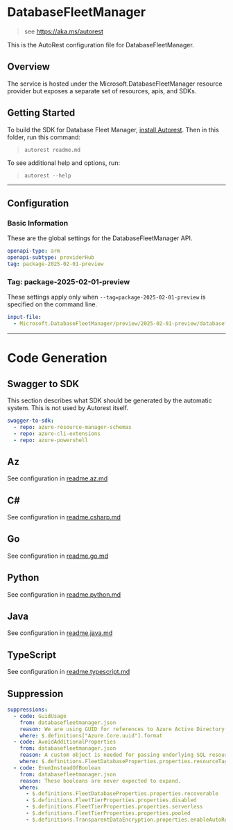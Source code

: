 # DatabaseFleetManager

> see https://aka.ms/autorest

This is the AutoRest configuration file for DatabaseFleetManager.

## Overview

The service is hosted under the Microsoft.DatabaseFleetManager resource provider but exposes a separate set of
resources, apis, and SDKs.

## Getting Started

To build the SDK for Database Fleet Manager, [install Autorest](https://aka.ms/autorest/install). Then
in this folder, run this command:

> `autorest readme.md`

To see additional help and options, run:

> `autorest --help`

---

## Configuration

### Basic Information

These are the global settings for the DatabaseFleetManager API.

```yaml
openapi-type: arm
openapi-subtype: providerHub
tag: package-2025-02-01-preview
```

### Tag: package-2025-02-01-preview

These settings apply only when `--tag=package-2025-02-01-preview` is specified on the command line.

```yaml $(tag) == 'package-2025-02-01-preview'
input-file:
  - Microsoft.DatabaseFleetManager/preview/2025-02-01-preview/databasefleetmanager.json
```

---

# Code Generation

## Swagger to SDK

This section describes what SDK should be generated by the automatic system.
This is not used by Autorest itself.

```yaml $(swagger-to-sdk)
swagger-to-sdk:
  - repo: azure-resource-manager-schemas
  - repo: azure-cli-extensions
  - repo: azure-powershell
```

## Az

See configuration in [readme.az.md](./readme.az.md)

## C#

See configuration in [readme.csharp.md](./readme.csharp.md)

## Go

See configuration in [readme.go.md](./readme.go.md)

## Python

See configuration in [readme.python.md](./readme.python.md)

## Java

See configuration in [readme.java.md](./readme.java.md)

## TypeScript

See configuration in [readme.typescript.md](./readme.typescript.md)

## Suppression

```yaml
suppressions:
  - code: GuidUsage
    from: databasefleetmanager.json
    reason: We are using GUID for references to Azure Active Directory IDs which are GUIDs.
    where: $.definitions["Azure.Core.uuid"].format
  - code: AvoidAdditionalProperties
    from: databasefleetmanager.json
    reason: A custom object is needed for passing underlying SQL resource tags.
    where: $.definitions.FleetDatabaseProperties.properties.resourceTags
  - code: EnumInsteadOfBoolean
    from: databasefleetmanager.json
    reason: These booleans are never expected to expand.
    where:
      - $.definitions.FleetDatabaseProperties.properties.recoverable
      - $.definitions.FleetTierProperties.properties.disabled
      - $.definitions.FleetTierProperties.properties.serverless
      - $.definitions.FleetTierProperties.properties.pooled
      - $.definitions.TransparentDataEncryption.properties.enableAutoRotation
```
